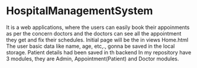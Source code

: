 # HospitalManagementSystem
It is a web applications, where the users can easily book their appoinments as per the concern doctors and the doctors can see all the appointment they get and fix their schedules. Initial page will be the in views Home.html
The user basic data like name, age, etc,., gonna be saved in the local storage.
Patient details had been saved in th backend
In my repository have 3 modules, they are Admin, Appointment(Patient) and Doctor modules.
